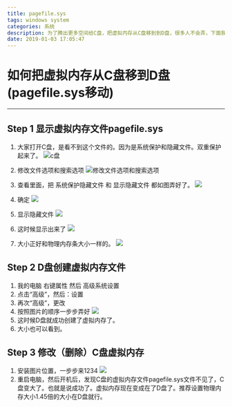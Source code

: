 ```yaml
---
title: pagefile.sys
tags: windows system
categories: 系统
description: 为了腾出更多空间给C盘，把虚拟内存从C盘移到到D盘，很多人不会弄，下面我叫大家如何弄。虚拟内存的移动和替换。也就是pagefile.sys的删除替换
date: 2019-01-03 17:05:47
---
```


# 如何把虚拟内存从C盘移到D盘(pagefile.sys移动)
---
<!-- more -->
## Step 1 显示虚拟内存文件pagefile.sys

1. 大家打开C盘，是看不到这个文件的。因为是系统保护和隐藏文件。双重保护起来了。
![c盘](https://imgsa.baidu.com/exp/pic/item/bd7faf3533fa828b99f0e655f81f4134960a5a71.jpg '系统盘')

2. 修改文件选项和搜索选项
![修改文件选项和搜索选项](https://imgsa.baidu.com/exp/w=480/sign=e005cf4d3cdbb6fd255be42e3925aba6/1f178a82b9014a9047dc3d0bac773912b21beea2.jpg '')

3. 查看里面，把 系统保护隐藏文件  和   显示隐藏文件 都如图弄好了。
![](https://imgsa.baidu.com/exp/w=480/sign=5dfb31b86209c93d07f20fffaf3cf8bb/7a899e510fb30f24d64b97b5cd95d143ac4b03b6.jpg)

4. 确定
![](https://imgsa.baidu.com/exp/w=480/sign=0283934254da81cb4ee682c56267d0a4/8326cffc1e178a8216ec0416f303738da877e8b0.jpg)

5. 显示隐藏文件
![](https://imgsa.baidu.com/exp/w=480/sign=0fcf9aac2d34349b74066f8df9eb1521/8c1001e93901213f92ec356a51e736d12e2e95ac.jpg)

6. 这时候显示出来了
![](https://imgsa.baidu.com/exp/w=480/sign=e5dad5d64ac2d562f208d1e5d71090f3/18d8bc3eb13533fade69e898add3fd1f40345bac.jpg)

7. 大小正好和物理内存条大小一样的。
![](https://imgsa.baidu.com/exp/w=480/sign=67e9a542b24543a9f51bfbc42e168a7b/0bd162d9f2d3572cc52fe76a8f13632763d0c3b3.jpg)


## Step 2 D盘创建虚拟内存文件

1. 我的电脑   右键属性  然后  高级系统设置
2. 点击“高级”，然后：设置
3. 再次“高级”，更改
4. 按照图片的顺序一步步弄好
![](https://imgsa.baidu.com/exp/w=480/sign=cda83676f236afc30e0c3e6d8318eb85/4d086e061d950a7bccef35720fd162d9f3d3c9aa.jpg)
5. 这时候D盘就成功创建了虚拟内存了。
6. 大小也可以看到。

## Step 3 修改（删除）C盘虚拟内存

1. 安装图片位置，一步步来1234
![](https://imgsa.baidu.com/exp/w=480/sign=8552d7a4770e0cf3a0f74ff33a46f23d/b17eca8065380cd78423d85ba444ad3459828142.jpg)
2. 重启电脑，然后开机后，发现C盘的虚拟内存文件pagefile.sys文件不见了，C盘变大了。也就是说成功了。虚拟内存现在变成在了D盘了。推荐设置物理内存大小1.45倍的大小在D盘就行。
